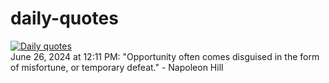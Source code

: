 # daily-quotes
[![Daily quotes](https://github.com/ceepu8/daily-quotes/actions/workflows/daily-quote.yml/badge.svg)](https://github.com/ceepu8/daily-quotes/actions/workflows/daily-quote.yml)<br/>
June 26, 2024 at 12:11 PM: "Opportunity often comes disguised in the form of misfortune, or temporary defeat." - Napoleon Hill
